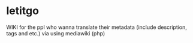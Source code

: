letitgo
=======

WIKI for the ppl who wanna translate their metadata (include description, tags and etc.) via using mediawiki (php)
